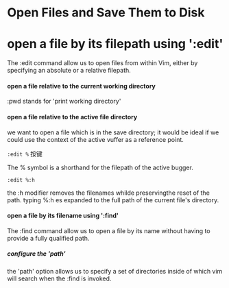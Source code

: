 # Open Files and Save Them to Disk #

# open a file by its filepath using ':edit' #
The :edit command allow us to open files from within Vim, either by specifying an absolute or a relative filepath. 

#### open a file relative to the current working directory ####

:pwd stands for 'print working directory'

#### open a file relative to the active file directory ####

we want to open a file which is in the save directory; it would be ideal if we could use the context of the active vuffer as a reference point.

`:edit %` 按<Tab>键

The % symbol is a shorthand for the filepath of the active bugger.

`:edit %:h` <Tab>

the :h modifier removes the filenames whilde preservingthe reset of the path. typing %:h es expanded to the full path of the current file's directory.

#### open a file by its filename using ':find' ####

The :find command allow us to open a file by its name without having to provide a fully qualified path.

##### configure the 'path' #####
the 'path' option allows us to specify a set of directories inside of which vim will search when the :find is invoked.







